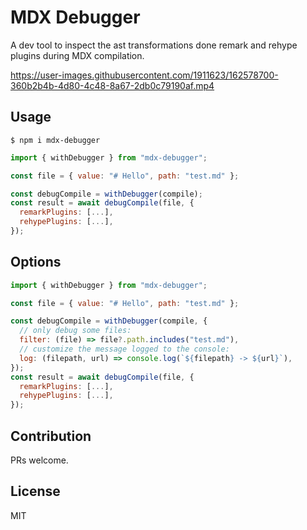 # MDX Debugger

A dev tool to inspect the ast transformations done remark and rehype plugins during MDX compilation.

https://user-images.githubusercontent.com/1911623/162578700-360b2b4b-4d80-4c48-8a67-2db0c79190af.mp4

## Usage

```
$ npm i mdx-debugger
```

```js
import { withDebugger } from "mdx-debugger";

const file = { value: "# Hello", path: "test.md" };

const debugCompile = withDebugger(compile);
const result = await debugCompile(file, {
  remarkPlugins: [...],
  rehypePlugins: [...],
});
```

## Options

```js
import { withDebugger } from "mdx-debugger";

const file = { value: "# Hello", path: "test.md" };

const debugCompile = withDebugger(compile, {
  // only debug some files:
  filter: (file) => file?.path.includes("test.md"),
  // customize the message logged to the console:
  log: (filepath, url) => console.log(`${filepath} -> ${url}`),
});
const result = await debugCompile(file, {
  remarkPlugins: [...],
  rehypePlugins: [...],
});
```

## Contribution

PRs welcome.

## License

MIT
